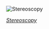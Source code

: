 
![Stereoscopy](https://upload.wikimedia.org/wikipedia/commons/thumb/b/bc/Passiflora_caerulea_STEREO_%28R-L%29_2019-06-27.jpg/750px-Passiflora_caerulea_STEREO_%28R-L%29_2019-06-27.jpg)

*[Stereoscopy](https://wikipedia.org/wiki/File:Passiflora_caerulea_STEREO_(R-L)_2019-06-27.jpg)*
